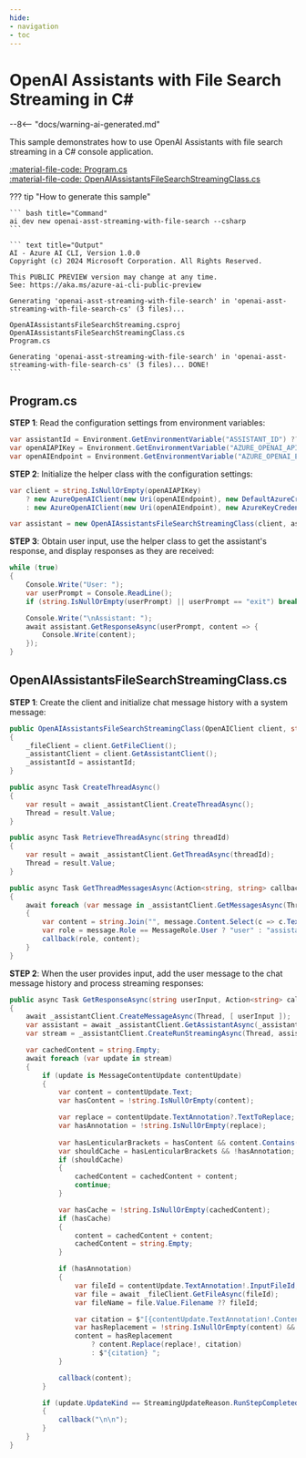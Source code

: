```yaml
---
hide:
- navigation
- toc
---
```

# OpenAI Assistants with File Search Streaming in C\#

--8<-- "docs/warning-ai-generated.md"

This sample demonstrates how to use OpenAI Assistants with file search streaming in a C# console application.

[:material-file-code: Program.cs](https://raw.githubusercontent.com/robch/book-of-ai/main/docs/samples/openai-asst-streaming-with-file-search-cs/Program.cs)  
[:material-file-code: OpenAIAssistantsFileSearchStreamingClass.cs](https://raw.githubusercontent.com/robch/book-of-ai/main/docs/samples/openai-asst-streaming-with-file-search-cs/OpenAIAssistantsFileSearchStreamingClass.cs)  

??? tip "How to generate this sample"

    ``` bash title="Command"
    ai dev new openai-asst-streaming-with-file-search --csharp
    ```

    ``` text title="Output"
    AI - Azure AI CLI, Version 1.0.0
    Copyright (c) 2024 Microsoft Corporation. All Rights Reserved.

    This PUBLIC PREVIEW version may change at any time.
    See: https://aka.ms/azure-ai-cli-public-preview

    Generating 'openai-asst-streaming-with-file-search' in 'openai-asst-streaming-with-file-search-cs' (3 files)...

    OpenAIAssistantsFileSearchStreaming.csproj
    OpenAIAssistantsFileSearchStreamingClass.cs
    Program.cs

    Generating 'openai-asst-streaming-with-file-search' in 'openai-asst-streaming-with-file-search-cs' (3 files)... DONE!
    ```

## Program.cs

**STEP 1**: Read the configuration settings from environment variables:

``` csharp title="Program.cs"
var assistantId = Environment.GetEnvironmentVariable("ASSISTANT_ID") ?? "<insert your OpenAI assistant ID here>";
var openAIAPIKey = Environment.GetEnvironmentVariable("AZURE_OPENAI_API_KEY") ?? "<insert your Azure OpenAI API key here>";
var openAIEndpoint = Environment.GetEnvironmentVariable("AZURE_OPENAI_ENDPOINT") ?? "<insert your Azure OpenAI endpoint here>";
```

**STEP 2**: Initialize the helper class with the configuration settings:

``` csharp title="Program.cs"
var client = string.IsNullOrEmpty(openAIAPIKey)
    ? new AzureOpenAIClient(new Uri(openAIEndpoint), new DefaultAzureCredential())
    : new AzureOpenAIClient(new Uri(openAIEndpoint), new AzureKeyCredential(openAIAPIKey));

var assistant = new OpenAIAssistantsFileSearchStreamingClass(client, assistantId);
```

**STEP 3**: Obtain user input, use the helper class to get the assistant's response, and display responses as they are received:

``` csharp title="Program.cs"
while (true)
{
    Console.Write("User: ");
    var userPrompt = Console.ReadLine();
    if (string.IsNullOrEmpty(userPrompt) || userPrompt == "exit") break;

    Console.Write("\nAssistant: ");
    await assistant.GetResponseAsync(userPrompt, content => {
        Console.Write(content);
    });
}
```

## OpenAIAssistantsFileSearchStreamingClass.cs

**STEP 1**: Create the client and initialize chat message history with a system message:

``` csharp title="OpenAIAssistantsFileSearchStreamingClass.cs"
public OpenAIAssistantsFileSearchStreamingClass(OpenAIClient client, string assistantId)
{
    _fileClient = client.GetFileClient();
    _assistantClient = client.GetAssistantClient();
    _assistantId = assistantId;
}

public async Task CreateThreadAsync()
{
    var result = await _assistantClient.CreateThreadAsync();
    Thread = result.Value;
}

public async Task RetrieveThreadAsync(string threadId)
{
    var result = await _assistantClient.GetThreadAsync(threadId);
    Thread = result.Value;
}

public async Task GetThreadMessagesAsync(Action<string, string> callback)
{
    await foreach (var message in _assistantClient.GetMessagesAsync(Thread, ListOrder.OldestFirst))
    {
        var content = string.Join("", message.Content.Select(c => c.Text));
        var role = message.Role == MessageRole.User ? "user" : "assistant";
        callback(role, content);
    }
}
```

**STEP 2**: When the user provides input, add the user message to the chat message history and process streaming responses:

``` csharp title="OpenAIAssistantsFileSearchStreamingClass.cs"
public async Task GetResponseAsync(string userInput, Action<string> callback)
{
    await _assistantClient.CreateMessageAsync(Thread, [ userInput ]);
    var assistant = await _assistantClient.GetAssistantAsync(_assistantId);
    var stream = _assistantClient.CreateRunStreamingAsync(Thread, assistant.Value);

    var cachedContent = string.Empty;
    await foreach (var update in stream) 
    {
        if (update is MessageContentUpdate contentUpdate)
        {
            var content = contentUpdate.Text;
            var hasContent = !string.IsNullOrEmpty(content);

            var replace = contentUpdate.TextAnnotation?.TextToReplace;
            var hasAnnotation = !string.IsNullOrEmpty(replace);
            
            var hasLenticularBrackets = hasContent && content.Contains("\u3010") && content.Contains("\u3011");
            var shouldCache = hasLenticularBrackets && !hasAnnotation;
            if (shouldCache)
            {
                cachedContent = cachedContent + content;
                continue;
            }

            var hasCache = !string.IsNullOrEmpty(cachedContent);
            if (hasCache)
            {
                content = cachedContent + content;
                cachedContent = string.Empty;
            }

            if (hasAnnotation)
            {
                var fileId = contentUpdate.TextAnnotation!.InputFileId;
                var file = await _fileClient.GetFileAsync(fileId);
                var fileName = file.Value.Filename ?? fileId;

                var citation = $"[{contentUpdate.TextAnnotation!.ContentIndex}](file:{fileName})";
                var hasReplacement = !string.IsNullOrEmpty(content) && content.Contains(replace!);
                content = hasReplacement
                    ? content.Replace(replace!, citation)
                    : $"{citation} ";
            }

            callback(content);
        }

        if (update.UpdateKind == StreamingUpdateReason.RunStepCompleted)
        {
            callback("\n\n");
        }
    }
}
```
